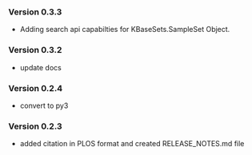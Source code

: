 ### Version 0.3.3
- Adding search api capabilties for KBaseSets.SampleSet Object.

### Version 0.3.2
- update docs

### Version 0.2.4
- convert to py3

### Version 0.2.3
- added citation in PLOS format and created RELEASE_NOTES.md file
